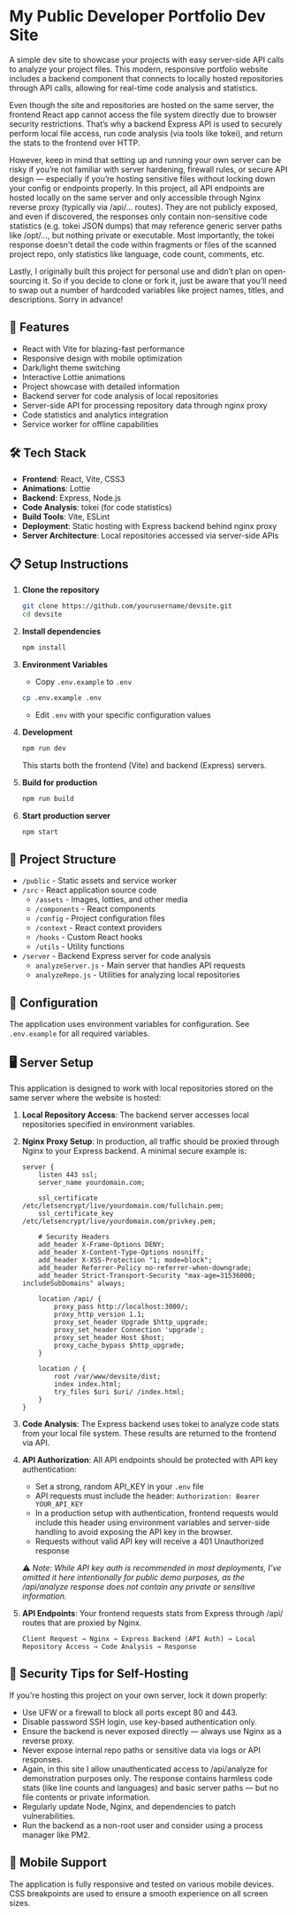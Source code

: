 # My Public Developer Portfolio Dev Site

A simple dev site to showcase your projects with easy server-side API calls to analyze your project files. This modern, responsive portfolio website includes a backend component that connects to locally hosted repositories through API calls, allowing for real-time code analysis and statistics.

Even though the site and repositories are hosted on the same server, the frontend React app cannot access the file system directly due to browser security restrictions. That’s why a backend Express API is used to securely perform local file access, run code analysis (via tools like tokei), and return the stats to the frontend over HTTP.

However, keep in mind that setting up and running your own server can be risky if you’re not familiar with server hardening, firewall rules, or secure API design — especially if you’re hosting sensitive files without locking down your config or endpoints properly. In this project, all API endpoints are hosted locally on the same server and only accessible through Nginx reverse proxy (typically via /api/... routes). They are not publicly exposed, and even if discovered, the responses only contain non-sensitive code statistics (e.g. tokei JSON dumps) that may reference generic server paths like /opt/..., but nothing private or executable. Most importantly, the tokei response doesn't detail the code within fragments or files of the scanned project repo, only statistics like language, code count, comments, etc.

Lastly, I originally built this project for personal use and didn’t plan on open-sourcing it. So if you decide to clone or fork it, just be aware that you’ll need to swap out a number of hardcoded variables like project names, titles, and descriptions. Sorry in advance!

## 🚀 Features

- React with Vite for blazing-fast performance
- Responsive design with mobile optimization
- Dark/light theme switching
- Interactive Lottie animations
- Project showcase with detailed information
- Backend server for code analysis of local repositories
- Server-side API for processing repository data through nginx proxy
- Code statistics and analytics integration
- Service worker for offline capabilities

## 🛠️ Tech Stack

- **Frontend**: React, Vite, CSS3
- **Animations**: Lottie
- **Backend**: Express, Node.js
- **Code Analysis**: tokei (for code statistics)
- **Build Tools**: Vite, ESLint
- **Deployment**: Static hosting with Express backend behind nginx proxy
- **Server Architecture**: Local repositories accessed via server-side APIs

## 📋 Setup Instructions

1. **Clone the repository**
   ```bash
   git clone https://github.com/yourusername/devsite.git
   cd devsite
   ```

2. **Install dependencies**
   ```bash
   npm install
   ```

3. **Environment Variables**
   - Copy `.env.example` to `.env`
   ```bash
   cp .env.example .env
   ```
   - Edit `.env` with your specific configuration values

4. **Development**
   ```bash
   npm run dev
   ```
   This starts both the frontend (Vite) and backend (Express) servers.

5. **Build for production**
   ```bash
   npm run build
   ```

6. **Start production server**
   ```bash
   npm start
   ```

## 📁 Project Structure

- `/public` - Static assets and service worker
- `/src` - React application source code
  - `/assets` - Images, lotties, and other media
  - `/components` - React components
  - `/config` - Project configuration files
  - `/context` - React context providers
  - `/hooks` - Custom React hooks
  - `/utils` - Utility functions
- `/server` - Backend Express server for code analysis
  - `analyzeServer.js` - Main server that handles API requests
  - `analyzeRepo.js` - Utilities for analyzing local repositories

## 🔧 Configuration

The application uses environment variables for configuration. See `.env.example` for all required variables.

## 🖥️ Server Setup

This application is designed to work with local repositories stored on the same server where the website is hosted:

1. **Local Repository Access**: The backend server accesses local repositories specified in environment variables.

2. **Nginx Proxy Setup**: In production, all traffic should be proxied through Nginx to your Express backend. A minimal secure example is:
   ```nginx
   server {
       listen 443 ssl;
       server_name yourdomain.com;

       ssl_certificate /etc/letsencrypt/live/yourdomain.com/fullchain.pem;
       ssl_certificate_key /etc/letsencrypt/live/yourdomain.com/privkey.pem;

       # Security Headers
       add_header X-Frame-Options DENY;
       add_header X-Content-Type-Options nosniff;
       add_header X-XSS-Protection "1; mode=block";
       add_header Referrer-Policy no-referrer-when-downgrade;
       add_header Strict-Transport-Security "max-age=31536000; includeSubDomains" always;

       location /api/ {
           proxy_pass http://localhost:3000/;
           proxy_http_version 1.1;
           proxy_set_header Upgrade $http_upgrade;
           proxy_set_header Connection 'upgrade';
           proxy_set_header Host $host;
           proxy_cache_bypass $http_upgrade;
       }

       location / {
           root /var/www/devsite/dist;
           index index.html;
           try_files $uri $uri/ /index.html;
       }
   }
   ```

3. **Code Analysis**: The Express backend uses tokei to analyze code stats from your local file system. These results are returned to the frontend via API.

4. **API Authorization**: All API endpoints should be protected with API key authentication:
   - Set a strong, random API_KEY in your `.env` file
   - API requests must include the header: `Authorization: Bearer YOUR_API_KEY`
   - In a production setup with authentication, frontend requests would include this header using     environment variables and server-side handling to avoid exposing the API key in the browser.
   - Requests without valid API key will receive a 401 Unauthorized response

   ⚠️ *Note: While API key auth is recommended in most deployments, I’ve omitted it here intentionally for public demo purposes, as the /api/analyze response does not contain any private or sensitive information.*

5. **API Endpoints**: Your frontend requests stats from Express through /api/ routes that are proxied by Nginx.

   ```
   Client Request → Nginx → Express Backend (API Auth) → Local Repository Access → Code Analysis → Response
   ```

## 🔐 Security Tips for Self-Hosting

If you're hosting this project on your own server, lock it down properly:

- Use UFW or a firewall to block all ports except 80 and 443.
- Disable password SSH login, use key-based authentication only.
- Ensure the backend is never exposed directly — always use Nginx as a reverse proxy.
- Never expose internal repo paths or sensitive data via logs or API responses.
- Again, in this site I allow unauthenticated access to /api/analyze for demonstration purposes only. The response contains harmless code stats (like line counts and languages) and basic server paths — but no file contents or private information.
- Regularly update Node, Nginx, and dependencies to patch vulnerabilities.
- Run the backend as a non-root user and consider using a process manager like PM2.

## 📱 Mobile Support

The application is fully responsive and tested on various mobile devices. CSS breakpoints are used to ensure a smooth experience on all screen sizes.
